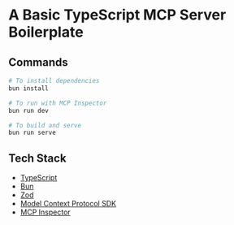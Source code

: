 # A Basic TypeScript MCP Server Boilerplate

## Commands

```bash
# To install dependencies
bun install

# To run with MCP Inspector
bun run dev

# To build and serve
bun run serve
```

## Tech Stack

- [TypeScript](https://www.typescriptlang.org/docs/handbook/intro.html)
- [Bun](https://bun.sh/guides)
- [Zod](https://zod.dev/)
- [Model Context Protocol SDK](https://github.com/modelcontextprotocol/typescript-sdk)
- [MCP Inspector](https://github.com/modelcontextprotocol/inspector)
